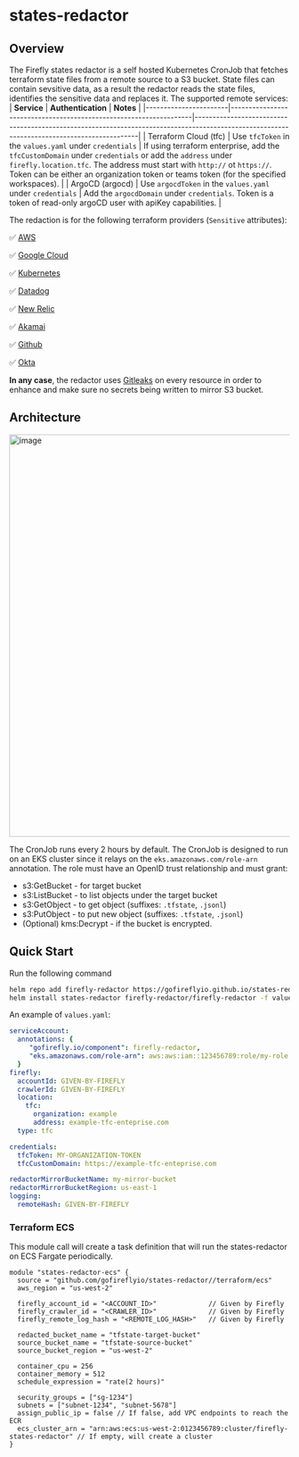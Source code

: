 # states-redactor

## Overview

The Firefly states redactor is a self hosted Kubernetes CronJob that fetches terraform state files from a remote source to a S3 bucket.
State files can contain sevsitive data, as a result the redactor reads the state files, identifies the sensitive data and replaces it.
The supported remote services:
| **Service**           | **Authentication**                                                | **Notes**                                                                                                                                  |
|-----------------------|-------------------------------------------------------------------|--------------------------------------------------------------------------------------------------------------------------------------------|
| Terraform Cloud (tfc) | Use `tfcToken` in the `values.yaml` under `credentials`    | If using terraform enterprise, add the `tfcCustomDomain` under `credentials` or add the `address` under `firefly.location.tfc`. The address must start with `http://` ot `https://`. Token can be either an organization token or teams token (for the specified workspaces). |
| ArgoCD (argocd)       | Use `argocdToken` in the `values.yaml` under `credentials` | Add the `argocdDomain` under `credentials`. Token is a token of read-only argoCD user with apiKey capabilities. |

The redaction is for the following terraform providers (`Sensitive` attributes):

:white_check_mark: [AWS](https://registry.terraform.io/providers/hashicorp/aws)

:white_check_mark: [Google Cloud](https://registry.terraform.io/providers/hashicorp/google)

:white_check_mark: [Kubernetes](https://registry.terraform.io/providers/hashicorp/google)

:white_check_mark: [Datadog](https://registry.terraform.io/providers/DataDog/datadog)

:white_check_mark: [New Relic](https://registry.terraform.io/providers/newrelic/newrelic)

:white_check_mark: [Akamai](https://registry.terraform.io/providers/akamai/akamai)

:white_check_mark: [Github](https://registry.terraform.io/providers/integrations/github)

:white_check_mark: [Okta](https://registry.terraform.io/providers/okta/okta)

**In any case**, the redactor uses [Gitleaks](https://github.com/zricethezav/gitleaks) on every resource in order to enhance and make sure no secrets being written to mirror S3 bucket.

## Architecture
<img width="721" alt="image" src="[https://user-images.githubusercontent.com/31516429/205700568-3197fb4e-84ff-45a1-8693-fc82685bba85.png](https://github.com/user-attachments/assets/f7b12939-782e-459c-beb8-8cd257f9d7e0)">

The CronJob runs every 2 hours by default. The CronJob is designed to run on an EKS cluster since it relays on the `eks.amazonaws.com/role-arn` annotation. The role must have an OpenID trust relationship and must grant:
* s3:GetBucket - for target bucket
* s3:ListBucket - to list objects under the target bucket
* s3:GetObject - to get object (suffixes: `.tfstate`, `.jsonl`)
* s3:PutObject - to put new object (suffixes: `.tfstate`, `.jsonl`)
* (Optional) kms:Decrypt - if the bucket is encrypted.

## Quick Start

Run the following command
```bash
helm repo add firefly-redactor https://gofireflyio.github.io/states-redactor
helm install states-redactor firefly-redactor/firefly-redactor -f values.yaml --namespace=firefly --create-namespace
```

An example of `values.yaml`:
```yaml
serviceAccount:
  annotations: {
     "gofirefly.io/component": firefly-redactor,
     "eks.amazonaws.com/role-arn": aws:aws:iam::123456789:role/my-role
  }
firefly:
  accountId: GIVEN-BY-FIREFLY
  crawlerId: GIVEN-BY-FIREFLY
  location:
    tfc:
      organization: example
      address: example-tfc-enteprise.com
  type: tfc

credentials:
  tfcToken: MY-ORGANIZATION-TOKEN
  tfcCustomDomain: https://example-tfc-enteprise.com

redactorMirrorBucketName: my-mirror-bucket
redactorMirrorBucketRegion: us-east-1
logging:
  remoteHash: GIVEN-BY-FIREFLY
```

### Terraform ECS

This module call will create a task definition that will run the states-redactor on ECS Fargate periodically.
```
module "states-redactor-ecs" {
  source = "github.com/gofireflyio/states-redactor//terraform/ecs"
  aws_region = "us-west-2"

  firefly_account_id = "<ACCOUNT_ID>"             // Given by Firefly
  firefly_crawler_id = "<CRAWLER_ID>"             // Given by Firefly
  firefly_remote_log_hash = "<REMOTE_LOG_HASH>"   // Given by Firefly

  redacted_bucket_name = "tfstate-target-bucket"
  source_bucket_name = "tfstate-source-bucket"
  source_bucket_region = "us-west-2"

  container_cpu = 256
  container_memory = 512
  schedule_expression = "rate(2 hours)"

  security_groups = ["sg-1234"]
  subnets = ["subnet-1234", "subnet-5678"]
  assign_public_ip = false // If false, add VPC endpoints to reach the ECR
  ecs_cluster_arn = "arn:aws:ecs:us-west-2:0123456789:cluster/firefly-states-redactor" // If empty, will create a cluster
}
```
